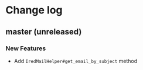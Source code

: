 # Change log

## master (unreleased)

### New Features

* Add `IredMailHelper#get_email_by_subject` method


